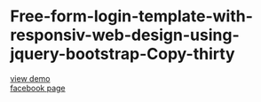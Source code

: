 # Free-form-login-template-with-responsiv-web-design-using-jquery-bootstrap-Copy-thirty
<a href="http://webi4u.com/web/article/Free-form-login-template-with-responsiv-web-design-using-jquery-bootstrap-Copy-thirty/page/11">
view demo
</a>
<br/>
<a href="https://www.facebook.com/Webi4u-670245179977567">
facebook page
</a>

